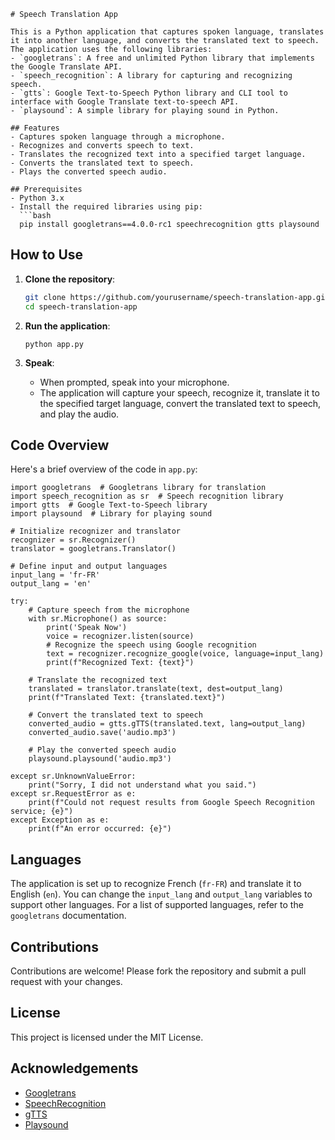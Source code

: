
```
# Speech Translation App

This is a Python application that captures spoken language, translates it into another language, and converts the translated text to speech. The application uses the following libraries:
- `googletrans`: A free and unlimited Python library that implements the Google Translate API.
- `speech_recognition`: A library for capturing and recognizing speech.
- `gtts`: Google Text-to-Speech Python library and CLI tool to interface with Google Translate text-to-speech API.
- `playsound`: A simple library for playing sound in Python.

## Features
- Captures spoken language through a microphone.
- Recognizes and converts speech to text.
- Translates the recognized text into a specified target language.
- Converts the translated text to speech.
- Plays the converted speech audio.

## Prerequisites
- Python 3.x
- Install the required libraries using pip:
  ```bash
  pip install googletrans==4.0.0-rc1 speechrecognition gtts playsound
  ```

## How to Use

1. **Clone the repository**:
   ```bash
   git clone https://github.com/yourusername/speech-translation-app.git
   cd speech-translation-app
   ```

2. **Run the application**:
   ```
   python app.py
   ```

3. **Speak**:
   - When prompted, speak into your microphone.
   - The application will capture your speech, recognize it, translate it to the specified target language, convert the translated text to speech, and play the audio.

## Code Overview

Here's a brief overview of the code in `app.py`:

```
import googletrans  # Googletrans library for translation
import speech_recognition as sr  # Speech recognition library
import gtts  # Google Text-to-Speech library
import playsound  # Library for playing sound

# Initialize recognizer and translator
recognizer = sr.Recognizer()
translator = googletrans.Translator()

# Define input and output languages
input_lang = 'fr-FR'
output_lang = 'en'

try:
    # Capture speech from the microphone
    with sr.Microphone() as source:
        print('Speak Now')
        voice = recognizer.listen(source)
        # Recognize the speech using Google recognition
        text = recognizer.recognize_google(voice, language=input_lang)
        print(f"Recognized Text: {text}")

    # Translate the recognized text
    translated = translator.translate(text, dest=output_lang)
    print(f"Translated Text: {translated.text}")

    # Convert the translated text to speech
    converted_audio = gtts.gTTS(translated.text, lang=output_lang)
    converted_audio.save('audio.mp3')

    # Play the converted speech audio
    playsound.playsound('audio.mp3')

except sr.UnknownValueError:
    print("Sorry, I did not understand what you said.")
except sr.RequestError as e:
    print(f"Could not request results from Google Speech Recognition service; {e}")
except Exception as e:
    print(f"An error occurred: {e}")
```

## Languages
The application is set up to recognize French (`fr-FR`) and translate it to English (`en`). You can change the `input_lang` and `output_lang` variables to support other languages. For a list of supported languages, refer to the `googletrans` documentation.

## Contributions
Contributions are welcome! Please fork the repository and submit a pull request with your changes.

## License
This project is licensed under the MIT License.

## Acknowledgements
- [Googletrans](https://github.com/ssut/py-googletrans)
- [SpeechRecognition](https://github.com/Uberi/speech_recognition)
- [gTTS](https://github.com/pndurette/gTTS)
- [Playsound](https://github.com/TaylorSMarks/playsound)

